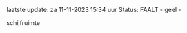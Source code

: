 laatste update: 
za 11-11-2023 15:34   uur 
Status: FAALT - geel - 
<div class="service Y">schijfruimte</div>